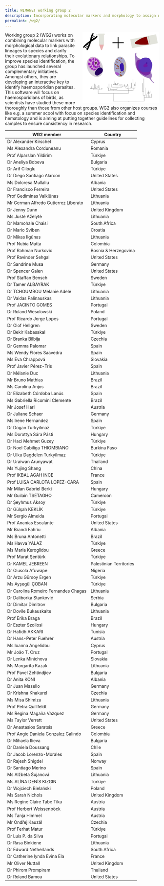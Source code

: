 ```yaml
---
title: WIMANET working group 2
description: Incorporating molecular markers and morphology to assign wildlife malaria lineages to species
permalink: /wg2/
---
```


<img alt="logo" src="../assets/images/WG2-image_website.jpg" width="250" align="right" style="position: relative; padding-left:20px;">
Working group 2 (WG2) works on combining molecular markers with morphological data to link parasite lineages to species and clarify their evolutionary relationships. To improve species identification, the group has launched several complementary initiatives. Amongst others, they are developing an interactive key to identify haemosporidian parasites. This software will focus on haemosporidians of birds, as scientists have studied these more thoroughly than those from other host groups. WG2 also organizes courses like e.g. a summer scool with focus on species identification and hematology and is aiming at putting together guidelines for collecting samples to ensure consistency in research.

| WG2 member  | Country |
| -----  | ----------- |
| Dr Alexander Kirschel	| Cyprus	| 
| Ms Alexandra Corduneanu	| Romania	| 
| Prof Alparslan Yildirim	| Türkiye	| 
| Dr Aneliya Bobeva	| Bulgaria	| 
| Dr Arif Ciloglu	| Türkiye	| 
| Dr Diego Santiago Alarcon	| United States	| 
| Ms Doloresa Mullaliu	| Albania	| 
| Dr Francisco Ferreira	| United States	| 
| Prof Gediminas Valkiūnas	| Lithuania	| 
| Mr German Alfredo Gutierrez Liberato	|	Lithuania	| 
| Dr Jenny Dunn	| United Kingdom	| 
| Ms Justė Aželytė	| Lithuania	| 
| Dr Mamohale Chaisi	| South Africa	| 
| Dr Mario Sviben	| Croatia	| 
| Dr Mikas Ilgūnas	| Lithuania	| 
| Prof Nubia Matta	| Colombia	| 
| Prof Rahman Nurkovic	| Bosnia & Herzegovina	| 
| Prof Ravinder Sehgal	|	United States	| 
| Dr Sandrine Musa	| Germany	| 
| Dr Spencer Galen	| United States	| 
| Prof Staffan Bensch	| Sweden	| 
| Dr Tamer ALBAYRAK	| Türkiye	| 
| Dr TCHOUMBOU Melanie Adele	| Lithuania	| 
| Dr Vaidas Palinauskas	| Lithuania	| 
| Prof JACINTO GOMES	| Portugal	| 
| Dr Roland Wesolowski	| Poland	| 
| Prof Ricardo Jorge Lopes	| Portugal	| 
| Dr Olof Hellgren	| Sweden	| 
| Dr Bekir Kabasakal	| Türkiye	| 
| Dr Branka Bilbija	| Czechia	| 
| Dr Gemma Palomar	| Spain	| 
| Ms Wendy Flores Saavedra	| Spain	| 
| Ms Eva Chrappová	| Slovakia	| 
| Prof Javier Pérez-Tris	| Spain	| 
| Dr Mélanie Duc	| Lithuania	| 
| Mr Bruno Mathias	| Brazil	| 
| Ms Carolina Anjos	| Brazil	| 
| Dr Elizabeth Córdoba Lanús	| Spain	| 
| Ms Gabriella Ricomini Clemente	| Brazil	| 
| Mr Josef Harl	| Austria	| 
| Dr Juliane Schaer	| Germany	| 
| Ms Irene Hernandez	| Spain	| 
| Dr Dogan Turkyilmaz	| Türkiye	| 
| Ms Dorottya Sára Pásti	| Hungary	| 
| Dr Haci Mehmet Guzey	| Türkiye	| 
| Dr Noel Gabiliga THIOMBIANO	| Burkina Faso	| 
| Dr Ulku Dagdelen Turkyilmaz	| Türkiye	| 
| Dr Uraiwan Arunyawat	| Thailand	| 
| Ms Yujing Shang	| China	| 
| Prof IKBAL AGAH INCE	| France	| 
| Prof LUISA CARLOTA LOPEZ-CARA	| Spain	| 
| Mr Milan Gabriel Berki	| Hungary	| 
| Mr Guilain TSETAGHO	| Cameroon	| 
| Dr Şeyhmus Aksoy	| Türkiye	| 
| Dr Gülşah KEKLİK	| Türkiye	| 
| Mr Sergio Almeida	| Portugal	| 
| Prof Ananias Escalante	| United States	| 
| Mr Brandi Fahriu	| Albania	| 
| Ms Bruna Antonetti	| Brazil	| 
| Ms Havva YALAZ	| Türkiye	| 
| Ms Maria Keroglidou	| Greece	| 
| Prof Murat Şentürk	| Türkiye	| 
| Dr KAMEL JEBREEN	| Palestinian Territories	| 
| Dr Olusola Afuwape	| Nigeria	| 
| Dr Arzu Gürsoy Ergen	| Türkiye	| 
| Ms Ayşegül ÇOBAN	| Türkiye	| 
| Dr Carolina Romeiro Fernandes Chagas	| Lithuania	| 
| Dr Daliborka Stanković	| Serbia	| 
| Dr Dimitar Dimitrov	| Bulgaria	| 
| Dr Dovile Bukauskaite	| Lithuania	| 
| Prof Erika Braga	| Brazil	| 
| Dr Eszter Szollosi	| Hungary	| 
| Dr Hafidh AKKARI	| Tunisia	| 
| Dr Hans-Peter Fuehrer	| Austria	| 
| Ms Ioanna Angelidou	| Cyprus	| 
| Mr João T. Cruz	| Portugal	| 
| Dr Lenka Minichova	| Slovakia	| 
| Ms Margarita Kazak	| Lithuania	| 
| Prof Pavel Zehtindjiev	| Bulgaria	| 
| Dr Anita KONI	| Albania	| 
| Dr Juan Masello	| Germany	| 
| Dr Krishna Khakurel	| Czechia	| 
| Ms Misa Shimizu	| Lithuania	| 
| Prof Petra Quillfeldt	| Germany	| 
| Ms Regina Magaña Vazquez	| Germany	| 
| Ms Taylor Verrett	| 	United States	| 
| Dr Anastasios Saratsis	| Greece	| 
| Prof Angie Daniela Gonzalez Galindo	| Colombia	| 
| Dr Mihaela Ilieva	| Bulgaria	| 
| Dr Daniela Doussang	| Chile	| 
| Dr Jacob Lorenzo-Morales	| Spain	| 
| Dr Rajesh Shigdel	| Norway	| 
| Dr Santiago Merino	| Spain	| 
| Ms Alžbeta Šujanová	| Lithuania	| 
| Ms ALİNA DENİS KIZGIN	| Türkiye	| 
| Dr Wojciech Bielański	| Poland	| 
| Ms Sarah Nichols	| United Kingdom	| 
| Ms Regine Claire Tabe Tiku	| Austria	| 
| Prof Herbert Weissenböck	| Austria	| 
| Ms Tanja Himmel	| Austria	| 
| Mr Ondřej Kauzál	| Czechia	| 
| Prof Ferhat Matur	| Türkiye	| 
| Dr Luis P. da Silva	| Portugal	| 
| Dr Rasa Binkiene	|	Lithuania	| 
| Dr Edward Netherlands	|	South Africa	| 
| Dr Catherine lynda Evina Ela	| France	| 
| Mr Oliver Nuttall	| United Kingdom	| 
| Dr Phirom Prompiram	| Thailand	| 
| Dr Roland Bamou	| United States	| 
